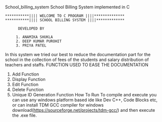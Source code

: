 School_billing_system
School Billing System implemented in C

    ***********|||| WELCOME TO C PROGRAM ||||**************                                         
    ***********|||| SCHOOL BILLING SYSTEM ||||*************                                   

          DEVELOPED BY

         1. ANAMIKA SHUKLA
         2. DEEP KUMAR PUROHIT
         3. PRIYA PATEL

In this system we tried our best to reduce the documentation part for the school in the collection of fees
of the students and salary distribution of teachers and staffs.
FUNCTION USED TO EASE THE DOCUMENTATION
1. Add Function
2. Display Function
3. Edit Function
4. Delete Function
5. Unique ID Generation Function
How To Run
To compile and execute you can use any windows platform based ide like Dev C++, Code Blocks etc, or can install TDM GCC compiler for windows download(https://sourceforge.net/projects/tdm-gcc/) and then execute the .exe file.
